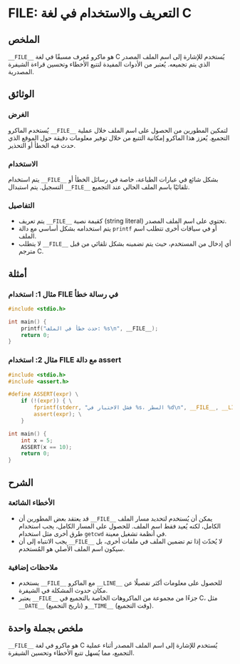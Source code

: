 <!--
Meta Description: # __FILE__: التعريف والاستخدام في لغة C ## الملخص `__FILE__` هو ماكرو مُعرف مسبقًا في لغة C يُستخدم للإشارة إلى اسم الملف المصدر الذي يتم تجميعه. يُعت...
Meta Keywords: __file__, الملف, اسم, يتم, ستخدم
-->

# __FILE__: التعريف والاستخدام في لغة C

## الملخص
`__FILE__` هو ماكرو مُعرف مسبقًا في لغة C يُستخدم للإشارة إلى اسم الملف المصدر الذي يتم تجميعه. يُعتبر من الأدوات المفيدة لتتبع الأخطاء وتحسين قراءة الشيفرة المصدرية.

## الوثائق
### الغرض
يُستخدم الماكرو `__FILE__` لتمكين المطورين من الحصول على اسم الملف خلال عملية التجميع. يُعزز هذا الماكرو إمكانية التتبع من خلال توفير معلومات دقيقة حول الموقع الذي حدث فيه الخطأ أو التحذير.

### الاستخدام
يتم استخدام `__FILE__` بشكل شائع في عبارات الطباعة، خاصة في رسائل الخطأ أو التسجيل. يتم استبدال `__FILE__` تلقائيًا باسم الملف الحالي عند التجميع.

### التفاصيل
- يتم تعريف `__FILE__` كقيمة نصية (string literal) تحتوي على اسم الملف المصدر.
- يتم استخدامه بشكل أساسي مع دالة `printf` أو في سياقات أخرى تتطلب اسم الملف.
- لا يتطلب `__FILE__` أي إدخال من المستخدم، حيث يتم تضمينه بشكل تلقائي من قبل مترجم C.

## أمثلة
### مثال 1: استخدام __FILE__ في رسالة خطأ
```c
#include <stdio.h>

int main() {
    printf("حدث خطأ في الملف: %s\n", __FILE__);
    return 0;
}
```

### مثال 2: استخدام __FILE__ مع دالة assert
```c
#include <stdio.h>
#include <assert.h>

#define ASSERT(expr) \
    if (!(expr)) { \
        fprintf(stderr, "فشل الاختبار في %s، السطر %d\n", __FILE__, __LINE__); \
        assert(expr); \
    }

int main() {
    int x = 5;
    ASSERT(x == 10);
    return 0;
}
```

## الشرح
### الأخطاء الشائعة
- قد يعتقد بعض المطورين أن `__FILE__` يمكن أن يُستخدم لتحديد مسار الملف الكامل، لكنه يُعيد فقط اسم الملف. للحصول على المسار الكامل، يجب استخدام طرق أخرى مثل استخدام `getcwd` في أنظمة تشغيل معينة.
- يجب الانتباه إلى أن `__FILE__` لا يُحدّث إذا تم تضمين الملف في ملفات أخرى، بل سيكون اسم الملف الأصلي هو المُستخدم.

### ملاحظات إضافية
- يستخدم `__FILE__` مع الماكرو `__LINE__` للحصول على معلومات أكثر تفصيلًا عن مكان حدوث المشكلة في الشيفرة.
- يعتبر `__FILE__` جزءًا من مجموعة من الماكروهات الخاصة بالتجميع في C، مثل `__DATE__` (تاريخ التجميع) و`__TIME__` (وقت التجميع).

## ملخص بجملة واحدة
`__FILE__` هو ماكرو في لغة C يُستخدم للإشارة إلى اسم الملف المصدر أثناء عملية التجميع، مما يُسهل تتبع الأخطاء وتحسين الشيفرة.